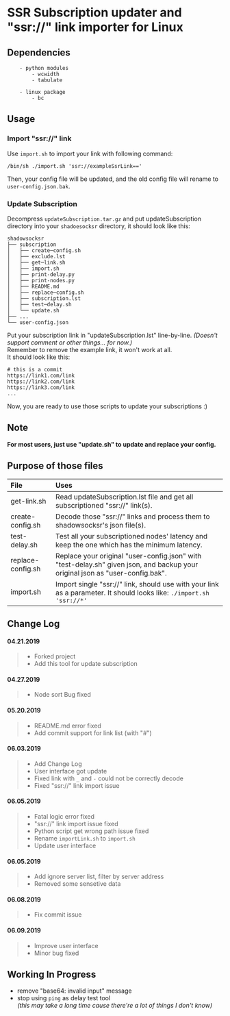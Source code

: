 # SSR Subscription updater and "ssr://" link importer for Linux

## Dependencies
        - python modules
            - wcwidth
            - tabulate

        - linux package
            - bc

## Usage

### Import "ssr://" link
Use `import.sh` to import your link with following command:

    /bin/sh ./import.sh 'ssr://exampleSsrLink=='

Then, your config file will be updated, and the old config file will rename to `user-config.json.bak`.

### Update Subscription
Decompress `updateSubscription.tar.gz` and put updateSubscription directory into your `shadoesocksr` directory, it should look like this:

	shadowsocksr
	├── subscription
	│   ├── create─config.sh
	│   ├── exclude.lst
	│   ├── get─link.sh
	│   ├── import.sh
	│   ├── print-delay.py
	│   ├── print-nodes.py
	│   ├── README.md
	│   ├── replace─config.sh
	│   ├── subscription.lst
	│   ├── test─delay.sh
	│   └── update.sh
	├── ...
	└── user-config.json

Put your subscription link in "updateSubscription.lst" line-by-line. *(Doesn't support comment or other things... for now.)*\
Remember to remove the example link, it won't work at all. \
It should look like this:

    # this is a commit
	https://link1.com/link
	https://link2.com/link
	https://link3.com/link
	...

Now, you are ready to use those scripts to update your subscriptions :)

## Note

**For most users, just use "update.sh" to update and replace your config.**

## Purpose of those files

|File             |Uses|
|:------------------|:----------------------------------------------------------------------------------------------------------------------------|
|get-link.sh        |Read updateSubscription.lst file and get all subscriptioned "ssr://" link(s).|
|create-config.sh   |Decode those "ssr://" links and process them to shadowsocksr's json file(s).|
|test-delay.sh      |Test all your subscriptioned nodes' latency and keep the one which has the minimum latency.|
|replace-config.sh  |Replace your original "user-config.json" with "test-delay.sh" given json, and backup your original json as "user-config.bak".|
|import.sh      |Import single "ssr://" link, should use with your link as a parameter. It should looks like: `./import.sh 'ssr://*'`|

## Change Log
#### 04.21.2019
> - Forked project
> - Add this tool for update subscription

#### 04.27.2019
> - Node sort Bug fixed

#### 05.20.2019
> - README.md error fixed
> - Add commit support for link list (with "#")

#### 06.03.2019
> - Add Change Log
> - User interface got update
> - Fixed link with `_` and `-` could not be correctly decode
> - Fixed "ssr://" link import issue

#### 06.05.2019
> - Fatal logic error fixed
> - "ssr://" link import issue fixed
> - Python script get wrong path issue fixed
> - Rename `importLink.sh` to `import.sh`
> - Update user interface

#### 06.05.2019
> - Add ignore server list, filter by server address
> - Removed some sensetive data

#### 06.08.2019
> - Fix commit issue

#### 06.09.2019
> - Improve user interface
> - Minor bug fixed

## Working In Progress
- remove "base64: invalid input" message
- stop using `ping` as delay test tool\
      _(this may take a long time cause there're a lot of things I don't know)_
